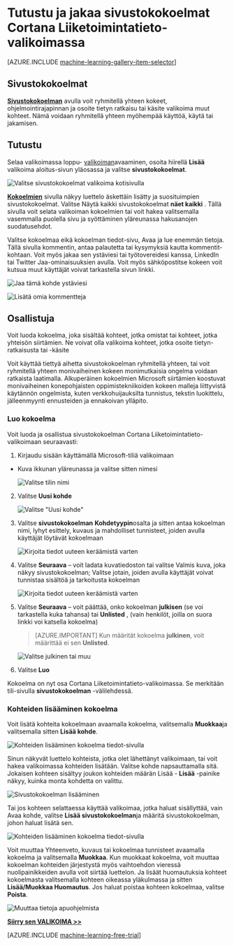 <properties
    pageTitle="Cortana liiketoimintatietojen valikoima sivustokokoelmat | Microsoft Azure"
    description="Tutustu ja jaa sivustokokoelmat Cortana Liiketoimintatieto-valikoimassa."
    services="machine-learning"
    documentationCenter=""
    authors="garyericson"
    manager="jhubbard"
    editor="cgronlun"/>

<tags
    ms.service="machine-learning"
    ms.workload="data-services"
    ms.tgt_pltfrm="na"
    ms.devlang="na"
    ms.topic="article"
    ms.date="10/13/2016"
    ms.author="roopalik;garye"/>


# <a name="discover-and-share-collections-in-the-cortana-intelligence-gallery"></a>Tutustu ja jakaa sivustokokoelmat Cortana Liiketoimintatieto-valikoimassa

[AZURE.INCLUDE [machine-learning-gallery-item-selector](../../includes/machine-learning-gallery-item-selector.md)]

## <a name="collections"></a>Sivustokokoelmat

**[Sivustokokoelman](https://gallery.cortanaintelligence.com/collections)** avulla voit ryhmitellä yhteen kokeet, ohjelmointirajapinnan ja osoite tietyn ratkaisu tai käsite valikoima muut kohteet. Nämä voidaan ryhmitellä yhteen myöhempää käyttöä, käytä tai jakamisen.

## <a name="discover"></a>Tutustu

Selaa valikoimassa loppu- [valikoiman](http://gallery.cortanaintelligence.com)avaaminen, osoita hiirellä **Lisää** valikoima aloitus-sivun yläosassa ja valitse **sivustokokoelmat**.

![Valitse sivustokokoelmat valikoima kotisivulla](media/machine-learning-gallery-collections/select-collections-in-gallery.png)

 **[Kokoelmien](https://gallery.cortanaintelligence.com/collections)** 
 sivulla näkyy luettelo äskettäin lisätty ja suosituimpien sivustokokoelmat.
Valitse Näytä kaikki sivustokokoelmat **näet kaikki** .
Tällä sivulla voit selata valikoiman kokoelmien tai voit hakea valitsemalla vasemmalla puolella sivu ja syöttäminen yläreunassa hakusanojen suodatusehdot.

 Valitse kokoelmaa eikä kokoelman tiedot-sivu, Avaa ja lue enemmän tietoja.
Tällä sivulla kommentin, antaa palautetta tai kysymyksiä kautta kommentit-kohtaan. Voit myös jakaa sen ystäviesi tai työtovereidesi kanssa, LinkedIn tai Twitter Jaa-ominaisuuksien avulla. Voit myös sähköpostitse kokeen voit kutsua muut käyttäjät voivat tarkastella sivun linkki.

![Jaa tämä kohde ystäviesi](media\machine-learning-gallery-how-to-use-contribute-publish\share-links.png)

![Lisätä omia kommentteja](media\machine-learning-gallery-how-to-use-contribute-publish\comments.png)


## <a name="contribute"></a>Osallistuja

Voit luoda kokoelma, joka sisältää kohteet, jotka omistat tai kohteet, jotka yhteisön siirtämien. Ne voivat olla valikoima kohteet, jotka osoite tietyn-ratkaisusta tai -käsite

Voit käyttää tiettyä aihetta sivustokokoelman ryhmitellä yhteen, tai voit ryhmitellä yhteen monivaiheinen kokeen monimutkaisia ongelma voidaan ratkaista laatimalla.
Alkuperäinen kokoelmien Microsoft siirtämien koostuvat monivaiheinen konepohjaisten oppimistekniikoiden kokeen malleja liittyvistä käytännön ongelmista, kuten verkkohuijauksilta tunnistus, tekstin luokittelu, jälleenmyynti ennusteiden ja ennakoivan ylläpito.

### <a name="create-a-collection"></a>Luo kokoelma

Voit luoda ja osallistua sivustokokoelman Cortana Liiketoimintatieto-valikoimaan seuraavasti:

1. Kirjaudu sisään käyttämällä Microsoft-tiliä valikoimaan

- Kuva ikkunan yläreunassa ja valitse sitten nimesi

    ![Valitse tilin nimi](media\machine-learning-gallery-collections\click-account-name.png)

2. Valitse **Uusi kohde**

    ![Valitse "Uusi kohde"](media\machine-learning-gallery-collections\click-new-item.png)

3. Valitse **sivustokokoelman** **Kohdetyypin**osalta ja sitten antaa kokoelman nimi, lyhyt esittely, kuvaus ja mahdolliset tunnisteet, joiden avulla käyttäjät löytävät kokoelmaan

    ![Kirjoita tiedot uuteen keräämistä varten](media\machine-learning-gallery-collections\create-collection-page-1.png)

4. Valitse **Seuraava** – voit ladata kuvatiedoston tai valitse Valmis kuva, joka näkyy sivustokokoelman; Valitse jotain, joiden avulla käyttäjät voivat tunnistaa sisältöä ja tarkoitusta kokoelman

    ![Kirjoita tiedot uuteen keräämistä varten](media\machine-learning-gallery-collections\create-collection-page-2.png)

5. Valitse **Seuraava** – voit päättää, onko kokoelman **julkisen** (se voi tarkastella kuka tahansa) tai **Unlisted** , (vain henkilöt, joilla on suora linkki voi katsella kokoelma)

    > [AZURE.IMPORTANT] Kun määrität kokoelma **julkinen**, voit määrittää ei sen **Unlisted**.

    ![Valitse julkinen tai muu](media\machine-learning-gallery-collections\create-collection-page-3.png)

6. Valitse **Luo**

Kokoelma on nyt osa Cortana Liiketoimintatieto-valikoimassa. Se merkitään tili-sivulla **sivustokokoelman** -välilehdessä.

### <a name="add-items-to-a-collection"></a>Kohteiden lisääminen kokoelma

Voit lisätä kohteita kokoelmaan avaamalla kokoelma, valitsemalla **Muokkaa**ja valitsemalla sitten **Lisää kohde**.

![Kohteiden lisääminen kokoelma tiedot-sivulla](media\machine-learning-gallery-collections\add-to-collection-from-details-page.png)

Sinun näkyvät luettelo kohteista, jotka olet lähettänyt valikoimaan, tai voit hakea valikoimassa kohteiden lisätään. Valitse kohde napsauttamalla sitä. Jokaisen kohteen sisältyy joukon kohteiden määrän Lisää - **Lisää** -painike näkyy, kuinka monta kohdetta on valittu.

![Sivustokokoelman lisääminen](media\machine-learning-gallery-collections\add-to-collection.png)

Tai jos kohteen selattaessa käyttää valikoimaa, jotka haluat sisällyttää, vain Avaa kohde, valitse **Lisää sivustokokoelman**ja määritä sivustokokoelman, johon haluat lisätä sen.

![Kohteiden lisääminen kokoelma tiedot-sivulla](media\machine-learning-gallery-collections\add-to-collection-from-item-details.png)

Voit muuttaa Yhteenveto, kuvaus tai kokoelmaa tunnisteet avaamalla kokoelma ja valitsemalla **Muokkaa**.
Kun muokkaat kokoelma, voit muuttaa kokoelman kohteiden järjestystä myös vaihtoehdon vieressä nuolipainikkeiden avulla voit siirtää luettelon. Ja lisäät huomautuksia kohteet kokoelmasta valitsemalla kohteen oikeassa yläkulmassa ja sitten **Lisää/Muokkaa Huomautus**. Jos haluat poistaa kohteen kokoelmaa, valitse **Poista**.

![Muuttaa tietoja apuohjelmista](media\machine-learning-gallery-collections\change-collection-details.png)


**[Siirry sen VALIKOIMA >>](http://gallery.cortanaintelligence.com)**

[AZURE.INCLUDE [machine-learning-free-trial](../../includes/machine-learning-free-trial.md)]
